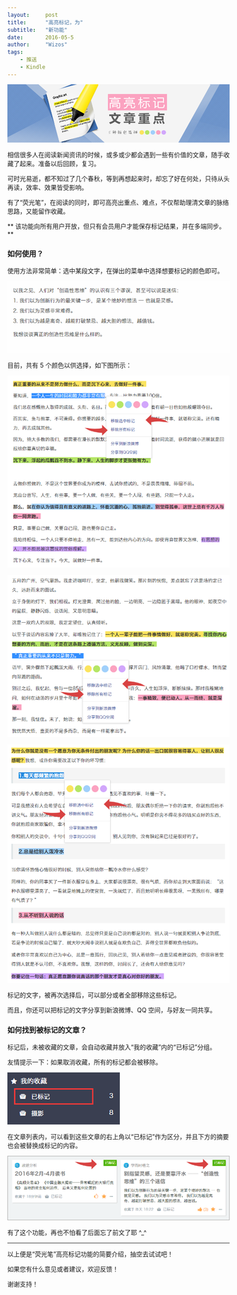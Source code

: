 ```yaml
---
layout:     post
title:      "高亮标记，为"
subtitle:   "新功能"
date:       2016-05-5
author:     "Wizos"
tags:
    - 推送
    - Kindle
---
```


![Banner](/img/9/9-Banner.png)

相信很多人在阅读新闻资讯的时候，或多或少都会遇到一些有价值的文章，随手收藏了起来。准备以后回顾，复习。

可时光易逝，都不知过了几个春秋，等到再想起来时，却忘了好在何处，只待从头再读，效率、效果皆受影响。

有了“荧光笔”，在阅读的同时，即可高亮出重点、难点，不仅帮助理清文章的脉络思路，又能留作收藏。

** 该功能向所有用户开放，但只有会员用户才能保存标记结果，并在多端同步。**

### 如何使用？

使用方法非常简单：选中某段文字，在弹出的菜单中选择想要标记的颜色即可。

![演示标记功能](/img/9/9-highLight-show.gif)

目前，共有 5 个颜色以供选择，如下图所示：

![多彩标记](/img/9/9-highLight-show-colors.png)

![多彩标记](/img/9/9-highLight-show-colors-2.png)

![多彩标记](/img/9/9-highLight-show-colors-3.png)

标记的文字，被再次选择后，可以部分或者全部移除这些标记。

而且，你还可以把标记的文字分享到新浪微博、QQ 空间，与好友一同共享。

### 如何找到被标记的文章？

标记后，未被收藏的文章，会自动收藏并放入“我的收藏”内的“已标记”分组。

友情提示一下：如果取消收藏，所有的标记都会被移除。

![已标记收藏夹](/img/9/9-favorite-highLight.png)

在文章列表内，可以看到这些文章的右上角以“已标记”作为区分，并且下方的摘要也会被替换成标记的内容。

![已标记文章项](/img/9/9-highLight-article.png)

有了这个功能，再也不怕看了后面忘了前文了耶 ^_^

---


以上便是“荧光笔”高亮标记功能的简要介绍，抽空去试试吧！

如果您有什么意见或者建议，欢迎反馈！

谢谢支持！
